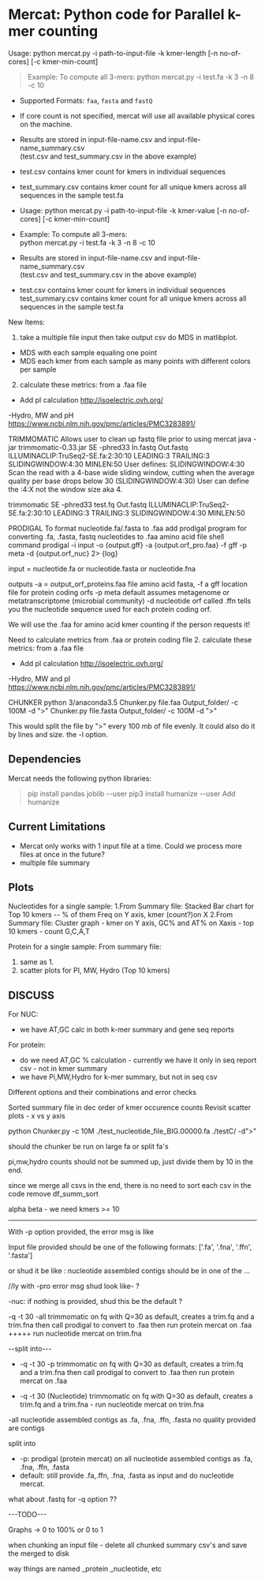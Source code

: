 Mercat: Python code for Parallel k-mer counting
================================================
  
Usage: python mercat.py -i path-to-input-file -k kmer-length [-n no-of-cores] [-c kmer-min-count]
> Example: To compute all 3-mers:
            python mercat.py -i test.fa -k 3 -n 8 -c 10
            
- Supported Formats: `faa`, `fasta` and `fastQ`
- If core count is not specified, mercat will use all available physical cores on the machine.
- Results are stored in input-file-name.csv and input-file-name_summary.csv  
   (test.csv and test_summary.csv in the above example)  
- test.csv contains kmer count for kmers in individual sequences  
- test_summary.csv contains kmer count for all unique kmers across all sequences in the sample test.fa


- Usage: python mercat.py -i path-to-input-file -k kmer-value [-n no-of-cores] [-c kmer-min-count]  
- Example: To compute all 3-mers:  
            python mercat.py -i test.fa -k 3 -n 8 -c 10
- Results are stored in input-file-name.csv and input-file-name_summary.csv  
   (test.csv and test_summary.csv in the above example)
- test.csv contains kmer count for kmers in individual sequences  
   test_summary.csv contains kmer count for all unique kmers across all sequences in the sample test.fa 
   
   
   
New Items:
1. take a multiple file input then take output csv do MDS in matlibplot. 
 - MDS with each sample equaling one point
 - MDS each kmer from each sample as many points with different colors per sample 
2. calculate these metrics: from a .faa file
- Add pI calculation
http://isoelectric.ovh.org/

-Hydro, MW and pH
https://www.ncbi.nlm.nih.gov/pmc/articles/PMC3283891/


TRIMMOMATIC
Allows user to clean up fastq file prior to using mercat
java -jar trimmomatic-0.33.jar SE -phred33 In.fastq Out.fastq ILLUMINACLIP:TruSeq2-SE.fa:2:30:10 LEADING:3 TRAILING:3 SLIDINGWINDOW:4:30 MINLEN:50
User defines: 
SLIDINGWINDOW:4:30
Scan the read with a 4-base wide sliding window, cutting when the average quality per base drops below 30 (SLIDINGWINDOW:4:30)
User can define the :4:X not the window size aka 4. 

trimmomatic SE -phred33 test.fq Out.fastq ILLUMINACLIP:TruSeq2-SE.fa:2:30:10 LEADING:3 TRAILING:3 SLIDINGWINDOW:4:30 MINLEN:50

PRODIGAL
To format nucleotide.fa/.fasta to .faa
add prodigal program for converting .fa, .fasta, fastq nucleotides to .faa amino acid file
shell command 
prodigal -i input -o {output.gff} -a {output.orf_pro.faa} -f gff -p meta -d {output.orf_nuc} 2> {log}

input = nucleotide.fa or nucleotide.fasta or nucleotide.fna

outputs 
-a = output_orf_proteins.faa file amino acid fasta, 
-f a gff location file for protein coding orfs
-p meta default assumes metagenome or metatranscriptome (microbial community)
-d nucleotide orf called .ffn tells you the nucleotide sequence used for each protein coding orf. 

We will use the .faa for amino acid kmer counting if the person requests it!

Need to calculate metrics from .faa or protein coding file
2. calculate these metrics: from a .faa file
- Add pI calculation
http://isoelectric.ovh.org/

-Hydro, MW and pI
https://www.ncbi.nlm.nih.gov/pmc/articles/PMC3283891/


CHUNKER
python 3/anaconda3.5
Chunker.py file.faa Output_folder/ -c 100M -d ">"
Chunker.py file.fasta Output_folder/ -c 100M -d ">"

This would split the file by ">" every 100 mb of file evenly. It could also do it by lines and size. the -l option. 

Dependencies
------------
Mercat needs the following python libraries:   
> pip install pandas joblib --user
> pip3 install humanize --user
Add humanize 


Current Limitations
--------------------
- Mercat only works with 1 input file at a time. Could we process more files at once in the future?
- multiple file summary


Plots
----

Nucleotides for a single sample:
1.From Summary file: Stacked Bar chart for Top 10 kmers -- % of them Freq on Y axis, kmer (count?)on X
2.From Summary file: Cluster graph - kmer on Y axis, GC% and AT% on Xaxis - top 10 kmers - count G,C,A,T

Protein for a single sample:
From summary file:
1. same as 1. 
2. scatter plots for PI, MW, Hydro (Top 10 kmers)


DISCUSS
--------
For NUC:
 - we have AT,GC calc in both k-mer summary and gene seq reports

For protein: 
 - do we need AT,GC % calculation - currently we have it only in seq report csv - not in kmer summary
 - we have Pi,MW,Hydro for k-mer summary, but not in seq csv

Different options and their combinations and error checks

Sorted summary file in dec order of kmer occurence counts 
Revisit scatter plots - x vs y axis

python Chunker.py -c 10M ./test_nucleotide_file_BIG.00000.fa ./testC/ -d">"

should the chunker be run on large fa or split fa's

pi,mw,hydro counts should not be summed up, just divide them by 10 in the end.


since we merge all csvs in the end, there is no need to sort each csv in the code remove df_summ_sort

alpha beta - we need kmers >=  10


------------

With -p option provided, the error msg is like

 Input file provided should be one of the following formats: ['.fa', '.fna', '.ffn', '.fasta']

or shud it be like : nucleotide assembled contigs should be in one of the ...

//ly with -pro error msg shud look like- ?


-nuc: if nothing is provided, shud this be the default ?


-q -t 30 -all trimmomatic on fq with Q=30 as default, 
creates a trim.fq and a trim.fna then call prodigal to 
convert to .faa then run protein mercat on .faa +++++ run nucleotide mercat on trim.fna

--split into---  

-  -q -t 30 -p trimmomatic on fq with Q=30 as default, creates a trim.fq and a trim.fna 
 then call prodigal to convert to .faa then run protein mercat on .faa

- -q -t 30 (Nucleotide) trimmomatic on fq with Q=30 as default, creates a trim.fq and a trim.fna - 
 run nucleotide mercat on trim.fna  


-all nucleotide assembled contigs as .fa, .fna, .ffn, .fasta no quality provided are contigs

split into 

- -p: prodigal (protein mercat) on all nucleotide assembled contigs as .fa, .fna, .ffn, .fasta 
- default: still provide .fa,.ffn, .fna, .fasta as input and do nucleotide mercat. 

what about .fastq for -q option ??


---TODO---

Graphs -> 0 to 100% or 0 to 1

when chunking an input file - delete all chunked summary csv's and save the merged to disk

way things are named _protein _nucleotide, etc
